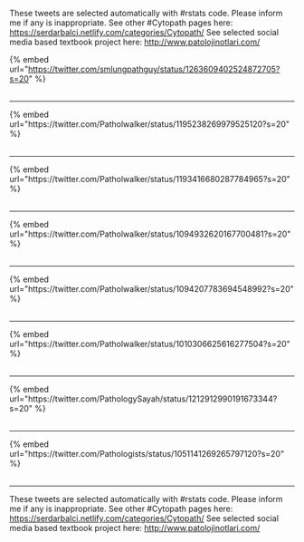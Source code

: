 

These tweets are selected automatically with #rstats code. Please inform me if any is inappropriate.
See other #Cytopath pages here: https://serdarbalci.netlify.com/categories/Cytopath/ 
See selected social media based textbook project here: http://www.patolojinotlari.com/

{% embed url="https://twitter.com/smlungpathguy/status/1263609402524872705?s=20" %}<br>
<br>
<hr>
{% embed url="https://twitter.com/Patholwalker/status/1195238269979525120?s=20" %}<br>
<br>
<hr>
{% embed url="https://twitter.com/Patholwalker/status/1193416680287784965?s=20" %}<br>
<br>
<hr>
{% embed url="https://twitter.com/Patholwalker/status/1094932620167700481?s=20" %}<br>
<br>
<hr>
{% embed url="https://twitter.com/Patholwalker/status/1094207783694548992?s=20" %}<br>
<br>
<hr>
{% embed url="https://twitter.com/Patholwalker/status/1010306625616277504?s=20" %}<br>
<br>
<hr>
{% embed url="https://twitter.com/PathologySayah/status/1212912990191673344?s=20" %}<br>
<br>
<hr>
{% embed url="https://twitter.com/Pathologists/status/1051141269265797120?s=20" %}<br>
<br>
<hr>


These tweets are selected automatically with #rstats code. Please inform me if any is inappropriate.
See other #Cytopath pages here: https://serdarbalci.netlify.com/categories/Cytopath/ 
See selected social media based textbook project here: http://www.patolojinotlari.com/
